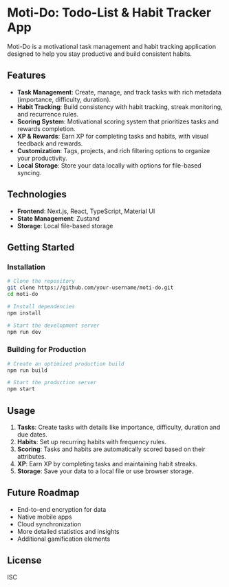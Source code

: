 # Moti-Do: Todo-List & Habit Tracker App

Moti-Do is a motivational task management and habit tracking application designed to help you stay productive and build consistent habits.

## Features

- **Task Management**: Create, manage, and track tasks with rich metadata (importance, difficulty, duration).
- **Habit Tracking**: Build consistency with habit tracking, streak monitoring, and recurrence rules.
- **Scoring System**: Motivational scoring system that prioritizes tasks and rewards completion.
- **XP & Rewards**: Earn XP for completing tasks and habits, with visual feedback and rewards.
- **Customization**: Tags, projects, and rich filtering options to organize your productivity.
- **Local Storage**: Store your data locally with options for file-based syncing.

## Technologies

- **Frontend**: Next.js, React, TypeScript, Material UI
- **State Management**: Zustand
- **Storage**: Local file-based storage

## Getting Started

### Installation

```bash
# Clone the repository
git clone https://github.com/your-username/moti-do.git
cd moti-do

# Install dependencies
npm install

# Start the development server
npm run dev
```

### Building for Production

```bash
# Create an optimized production build
npm run build

# Start the production server
npm start
```

## Usage

1. **Tasks**: Create tasks with details like importance, difficulty, duration and due dates.
2. **Habits**: Set up recurring habits with frequency rules.
3. **Scoring**: Tasks and habits are automatically scored based on their attributes.
4. **XP**: Earn XP by completing tasks and maintaining habit streaks.
5. **Storage**: Save your data to a local file or use browser storage.

## Future Roadmap

- End-to-end encryption for data
- Native mobile apps
- Cloud synchronization
- More detailed statistics and insights
- Additional gamification elements

## License

ISC 